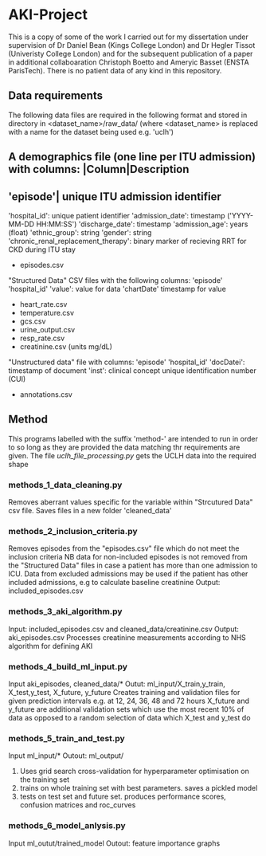# AKI-Project

This is a copy of some of the work I carried out for my dissertation under supervision of Dr Daniel Bean (Kings College London) and Dr Hegler Tissot (Univeristy College London) and for the subsequent publication of a paper in additional collaboaration Christoph Boetto and Ameryic Basset (ENSTA ParisTech).
There is no patient data of any kind in this repository.

## Data requirements
The following data files are required in the following format and stored in  directory in <dataset_name>/raw_data/
(where <dataset_name> is replaced with a name for the dataset being used e.g. 'uclh')

A demographics file (one line per ITU admission) with columns:
|Column|Description
---
'episode'| unique ITU admission identifier
---
'hospital_id': unique patient identifier
'admission_date': timestamp ('YYYY-MM-DD HH:MM:SS')
'discharge_date': timestamp
'admission_age': years (float)
'ethnic_group': string
'gender': string
'chronic_renal_replacement_therapy': binary marker of recieving RRT for CKD during ITU stay
* episodes.csv

"Structured Data" CSV files with the following columns:
'episode'
'hospital_id'
'value': value for data
'chartDate' timestamp for value
* heart_rate.csv
* temperature.csv
* gcs.csv
* urine_output.csv
* resp_rate.csv
* creatinine.csv (units mg/dL)

"Unstructured data" file with columns:
'episode'
'hospital_id'
'docDatei': timestamp of document
'inst': clinical concept unique identification number (CUI)
* annotations.csv


## Method
This programs labelled with the suffix 'method-' are intended to run in order to so long as they are provided the data matching thr requirements are given.  The file *uclh_file_processing.py* gets the UCLH data into the required shape

### methods_1_data_cleaning.py
Removes aberrant values specific for the variable within "Strcutured Data" csv file.  Saves files in a new folder 'cleaned_data'

### methods_2_inclusion_criteria.py
Removes episodes from the "episodes.csv" file which do not meet the inclusion criteria
NB data for non-included episodes is not removed from the "Structured Data" files in case a patient has more than one admission to ICU.  Data from excluded admissions may be used if the patient has other included admissions, e.g to calculate baseline creatinine
Output: included_episodes.csv

### methods_3_aki_algorithm.py
Input: included_episodes.csv and cleaned_data/creatinine.csv
Output: aki_episodes.csv
Processes creatinine measurements according to NHS algorithm for defining AKI

### methods_4_build_ml_input.py
Input aki_episodes, cleaned_data/*
Outut: ml_input/X_train,y_train, X_test,y_test, X_future, y_future
Creates training and validation files for given prediction intervals e.g. at 12, 24, 36, 48 and 72 hours
X_future and y_future are additional validation sets which use the most recent 10% of data as opposed to a random selection of data which X_test and y_test do

### methods_5_train_and_test.py
Input ml_input/*
Outout: ml_output/
1. Uses grid search cross-validation for hyperparameter optimisation on the training set
2. trains on whole training set with best parameters. saves a pickled model
3. tests on test set and future set.  produces performance scores, confusion matrices and roc_curves

### methods_6_model_anlysis.py
Input ml_outut/trained_model
Outout: feature importance graphs
